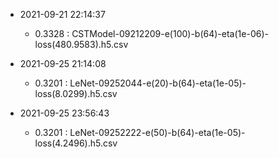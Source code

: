 - 2021-09-21 22:14:37
	- 0.3328 : CSTModel-09212209-e(100)-b(64)-eta(1e-06)-loss(480.9583).h5.csv

- 2021-09-25 21:14:08
	- 0.3201 : LeNet-09252044-e(20)-b(64)-eta(1e-05)-loss(8.0299).h5.csv
	
- 2021-09-25 23:56:43
	- 0.3201 : LeNet-09252222-e(50)-b(64)-eta(1e-05)-loss(4.2496).h5.csv



